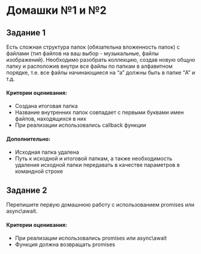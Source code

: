 # Домашки №1 и №2

## Задание 1
Есть сложная структура папок (обязательна вложенность папок) с файлами (тип файлов на ваш выбор - музыкальные, файлы изображений). Необходимо разобрать коллекцию, создав новую общую папку и расположив внутри все файлы по папкам в алфавитном порядке, т.е. все файлы начинающиеся на “a” должны быть в папке “A” и т.д.

#### Критерии оценивания:
- Создана итоговая папка
- Название внутренних папок совпадает с первыми буквами имен файлов, находящихся в них
- При реализации использовались callback функции

#### Дополнительно:
- Исходная папка удалена
- Путь к исходной и итоговой папкам, а также необходимость удаления исходной папки передавать в качестве параметров в командной строке

## Задание 2
Перепишите первую домашнюю работу с использованием promises или async\await.

#### Критерии оценивания:
- При реализации использовались promises или async\await
- Функция должна возвращать promises